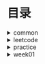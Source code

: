 # 目录 #

<details>
<summary>common</summary>
  
 * [DoubleEndNode](./src/main/java/org/lql/common/DoubleEndNode.java)
 * [ListNode](./src/main/java/org/lql/common/ListNode.java)
  
</details>


<details>
<summary>leetcode</summary>
  
  * [DetectCycle-142. 环形链表](./src/main/java/org/lql/leetcode/DetectCycle.java)
  * [HasCycle-141. 环形链表](./src/main/java/org/lql/leetcode/HasCycle.java)
  * [MergeOrderedArray-88. 合并两个有序数组](./src/main/java/org/lql/leetcode/MergeOrderedArray.java)
  * [MinStack-155. 最小栈](./src/main/java/org/lql/leetcode/MinStack.java)
  * [ReverseGroup-25. K 个一组翻转链表](./src/main/java/org/lql/leetcode/ReverseGroup.java)
  * [ReverseList-206 反转链表](./src/main/java/org/lql/leetcode/ReverseList.java)
  * [TwoSum-1. 两数之和](./src/main/java/org/lql/leetcode/TwoSum.java)
  * [Valid-20. 有效的括号](./src/main/java/org/lql/leetcode/Valid.java)
  * [LeetCode](./src/main/java/org/lql/leetcode/LeetCode.md)
  
</details>

<details>
<summary>practice</summary>

</details>
<details>
<summary>week01</summary>

</details>
